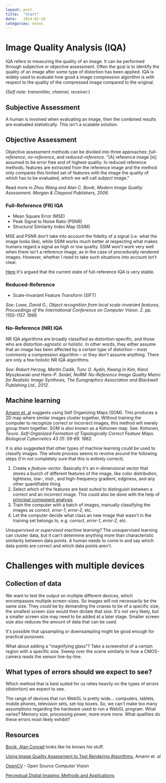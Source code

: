 ```yaml
---
layout: post
title:  "Start"
date:   2014-03-18
categories: notes
---
```


# Image Quality Analysis (IQA)

IQA refers to measuring the quality of an image. It can be performed through subjective or objective assessment. Often the goal is to identify the quality of an image after some type of distortion has been applied. IQA is widely used to evaluate how good a image compression algorithm is with respect to the quality of the compressed image compared to the original.

*(Self note: transmitter, channel, receiver.)*


## Subjective Assessment

A human is involved when evaluating an image, then the combined results are evaluated statistically. This isn't a scalable solution.


## Objective Assessment

Objective assessment methods can be divided into three approaches: *full-reference*, *no-reference*, and *reduced-reference*. "[A] reference image [is] assumed to be error free and of highest quality. In reduced reference methods, features are extracted from the reference image and the method only compares this limited set of features with the image the quality of which has to be evaluated, which we will call *subject* image."

Read more in *Zhou Wang and Alan C. Bovik, Modern Image Quality Assessment. Morgan & Claypool Publishers, 2006*.

### Full-Reference (FR) IQA

* Mean Square Error (MSE)
* Peak Signal to Noise Ratio (PSNR)
* Structural Similarity Index Map (SSIM)

MSE and PSNR don't take into account the fidelity of a signal (i.e. what the image looks like), while SSIM works much better at respecting what makes humans regard a signal as high or low quality. SSIM won't work very well when there isn't a reference image, as in the case of procedurally rendered images. However, whether I need to take such situations into account isn't clear.

[Here][perceptual-digital-imaging] it's argued that the current state of full-reference IQA is very stable.


### Reduced-Reference

* Scale-Invariant Feature Transform (SIFT)

*See: Lowe, David G., Object recognition from local scale-invariant features, Proceedings of the International Conference on Computer Vision. 2. pp. 1150-1157. 1999.*


### No-Reference (NR) IQA

NR IQA algorithms are broadly classified as distortion-specific, and those who are distortion-agnostic or holistic. In other words, they either assume that an image has been affected by a certain type of distortion – most commonly a compression algorithm – or they don't assume anything. There are only a few holistic NR IQA algorithms.

*See: Robert Herzog, Martin Cadik, Tunc O. Aydin, Kwang In Kim, Karol Myszkowski and Hans-P. Seidel, NoRM: No-Reference Image Quality Metric for Realistic Image Synthesis, The Eurographics Association and Blackwell Publishing Ltd., 2012.*


## Machine learning

[Amann et. al][amann et. al] suggests using Self Organizing Maps (SOM). This produces a 2D map where similar images cluster together. Without training the computer to recognize correct or incorrect images, this method will merely group them together. SOM is also known as a Kohonen map. See: *Kohonen, Teuvo. Self-Organized Formation of Topologically Correct Feature Maps. Biological Cybernetics 43 (1): 59-69. 1982.*

It is also suggested that other types of machine learning could be used to classify images. The whole process seems to revolve around the following steps (I'm not completely sure that this is entirely correct).

1. Create a *feature-vector*. Basically it's an n-dimensional vector that stores a bunch of different features of the image, like color distribution, lightness, low-, mid-, and high-frequency gradient, edginess, and any other quantifiable thing.
2. Select which of the features are best suited to distinguish between a correct and an incorrect image. This could also be done with the help of [principal component analysis][pca].
3. Train the computer with a batch of images, manually classifying the images as *correct*, *error-1*, *error-2*, etc.
4. Let the computer decide what class an new image that wasn't in the training set belongs to, e.g. *correct*, *error-1*, *error-2*, etc.

*Unsupervised or supervised machine learning?*
The unsupervised learning can cluster data, but it can't determine anything more than characteristic similarity between data points. A human needs to come in and say which data points are correct and which data points aren't.


# Challenges with multiple devices

## Collection of data

We want to test the output on multiple different devices, which encompasses multiple screen-sizes. So images will not necessarily be the same size. They *could* be by demanding the cnavas to be of a specific size; the smallest screen size would then dictate that size. It's not very likely, but a smaller screen size may need to be added at a later stage. Smaller screen size also reduces the amount of data that can be used.

It's possible that upsampling or downsampling might be good enough for practical purposes.

What about adding a "magnifying glass"? Take a screenshot of a certain region with a specific size. Sweep over the scene similarly to how a CMOS-camera reads the sensor line-by-line.


## What types of errors should we expect to see?

Which method that is best suited for us relies heavily on the types of errors (distortion) we expect to see.

The range of devices that run WebGL is pretty wide... computers, tablets, mobile phones, television sets, set-top boxes. So, we can't make too many assumptions regarding the hardware used to run a WebGL program. What varies? Memory size, processing power, more more more. What qualities do these errors most likely exhibit?



## Resources

[Bovik, Alan Conrad][bovik] looks like he knows his stuff.

[Using Image Quality Assessment to Test Rendering Algorithms][amann et. al], Amann et. al

[OpenCV][opencv] - Open Source Computer Vision

[Perceptual Digital Imaging: Methods and Applications][perceptual-digital-imaging]


[amann et. al]: http://wscg.zcu.cz/wscg2013/program/full/E43-full.pdf
[opencv]: http://opencv.org
[pca]: http://en.wikipedia.org/wiki/Principal_component_analysis
[bovik]: http://scholar.google.se/citations?user=p-PC50wAAAAJ&hl=sv&oi=ao
[perceptual-digital-imaging]: http://books.google.se/books?id=ciOF1H-wZacC&pg=PA81#v=onepage&q&f=false